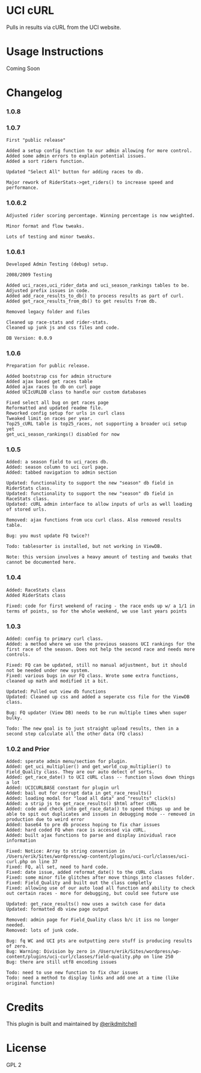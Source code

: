 UCI cURL
===========

Pulls in results via cURL from the UCI website. 

Usage Instructions
===========

Coming Soon

Changelog
===========

### 1.0.8



### 1.0.7

	First "public release"
	
	Added a setup config function to our admin allowing for more control.
	Added some admin errors to explain potential issues.
	Added a sort riders function.
	
	Updated "Select All" button for adding races to db.
	
	Major rework of RiderStats->get_riders() to increase speed and performance.

### 1.0.6.2

	Adjusted rider scoring percentage. Winning percentage is now weighted.
	
	Minor format and flow tweaks.
	
	Lots of testing and minor tweaks.

### 1.0.6.1

	Developed Admin Testing (debug) setup.
	
	2008/2009 Testing
	
	Added uci_races,uci_rider_data and uci_season_rankings tables to be. Adjusted prefix issues in code.
	Added add_race_results_to_db() to process results as part of curl.
	Added get_race_results_from_db() to get results from db.
	
	Removed legacy folder and files
	
	Cleaned up race-stats and rider-stats.
	Cleaned up junk js and css files and code.
	
	DB Version: 0.0.9


### 1.0.6

	Preparation for public release.
	
	Added bootstrap css for admin structure
	Added ajax based get races table
	Added ajax races to db on curl page
	Added UCIcURLDB class to handle our custom databases	
	
	Fixed select all bug on get races page
	Reformatted and updated readme file.	
	Reworked config setup for urls in curl class
	Tweaked limit on races per year.
	Top25_cURL table is top25_races, not supporting a broader uci setup yet
	get_uci_season_rankings() disabled for now	

### 1.0.5

	Added: a season field to uci_races db.
	Added: season column to uci curl page.
	Added: tabbed navigation to admin section
	
	Updated: functionality to support the new "season" db field in RiderStats class.
	Updated: functionality to support the new "season" db field in RaceStats class.	
	Updated: cURL admin interface to allow inputs of urls as well loading of stored urls.	
	
	Removed: ajax functions from ucu curl class. Also removed results table.
	
	Bug: you must update FQ twice?!
	
	Todo: tablesorter is installed, but not working in ViewDB.
	
	Note: this version involves a heavy amount of testing and tweaks that cannot be documented here.

### 1.0.4
	
	Added: RaceStats class
	Added RiderStats class
	
	Fixed: code for first weekend of racing - the race ends up w/ a 1/1 in terms of points, so for the whole weekend, we use last years points

### 1.0.3

	Added: config to primary curl class.
	Added: a method where we use the previous seasons UCI rankings for the first race of the season. Does not help the second race and needs more controls.

	Fixed: FQ can be updated, still no manual adjustment, but it should not be needed under new system.
	Fixed: various bugs in our FQ class. Wrote some extra functions, cleaned up math and modified it a bit.

	Updated: Pulled out view db functions
	Updated: Cleaned up css and added a seperate css file for the ViewDB class.
	
	Bug: FQ updater (View DB) needs to be run multiple times when super bulky.
	
	Todo: The new goal is to just straight upload results, then in a second step calculate all the other data (FQ class)
 
### 1.0.2 and Prior

	Added: sperate admin menu/section for plugin.
	Added: get_uci_multiplier() and get_world_cup_multiplier() to Field_Quality class. They are our auto detect of sorts.	
	Added: get_race_date() to UCI cURL class -- function slows down things a lot
	Added: UCICURLBASE constant for plugin url
	Added: bail out for corrupt data in get_race_results()
	Added: loading modal for "load all data" and "results" click(s)
	Added: a strip js to get_race_results() $html after cURL
	Added: code and check into get_race_data() to speed things up and be able to spit out duplicates and issues in debugging mode -- removed in production due to weird error
	Added: base64 to pre db process hoping to fix char issues
	Added: hard coded FQ when race is accessed via cURL.
	Added: built ajax functions to parse and display inividual race information

	Fixed: Notice: Array to string conversion in /Users/erik/Sites/wordpress/wp-content/plugins/uci-curl/classes/uci-curl.php on line 37
	Fixed: FQ, all set, need to hard code.
	Fixed: date issue, added reformat_date() to the cURL class
	Fixed: some minor file glitches after move things into classes folder.
	Fixed: Field_Quality and built out the class completly
	Fixed: allowing use of our auto load all function and ability to check out certain races - more for debugging, but could see future use

	Updated: get_race_results() now uses a switch case for data
	Updated: formatted db view page output

	Removed: admin page for Field_Quality class b/c it iss no longer needed.
	Removed: lots of junk code.

	Bug: fq WC and UCI pts are outputting zero stuff is producing results of zero.
	Bug: Warning: Division by zero in /Users/erik/Sites/wordpress/wp-content/plugins/uci-curl/classes/field-quality.php on line 250 
	Bug: there are still utf8 encoding issues

	Todo: need to use new function to fix char issues
	Todo: need a method to display links and add one at a time (like original function)

Credits
===========

This plugin is built and maintained by [@erikdmitchell](http://erikmitchell.net "@erikdmitchell")

License
===========

GPL 2